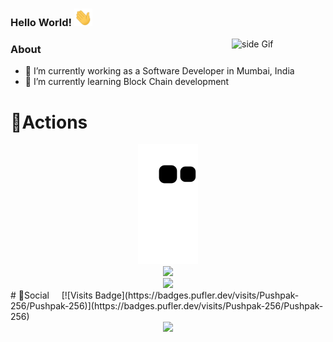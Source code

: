   ### Hello World!  <img src="https://github.com/pushpak-256/pushpak-256/blob/main/Stickers/Hi.gif?raw=true" width="29px">

  
  [//]: <> (This is also a comment.
<img src="https://github.com/Pushpak-256/Pushpak-256/blob/master/assets/life_balance.gif" alt="side Image" align="right" width="200" height="auto" />)
<a href="https://ko-fi.com/Pushpak-256"> <img src="https://media3.giphy.com/media/ZEB6yFbLnhyQf7g3hn/giphy.gif" alt="side Gif" align="right" width="150" height="auto"/> </a>
  
 ### About
- 🔭 I’m currently working as a Software Developer in Mumbai, India
- 🌱 I’m currently learning Block Chain development


# 🔭Actions

<div align="center">
	<img src="https://github.com/pushpak-256/pushpak-256/blob/output/github-contribution-grid-snake.svg" />
</div>

<div align="center">
    <img height="300px" src="https://activity-graph.herokuapp.com/graph?username=pushpak-256&theme=github"/>
</div>

<div align="center">
    <img height="300px" src="https://metrics.lecoq.io/pushpak-256?template=classic&config.timezone=Asia%2FShanghai"/>
</div>
<!--
<div align="center">
    <img height="200px" src="https://github-readme-streak-stats.herokuapp.com/?user=pushpak-256"/>
</div>
-->
# 🌱Social &nbsp;&nbsp;&nbsp;&nbsp;[![Visits Badge](https://badges.pufler.dev/visits/Pushpak-256/Pushpak-256)](https://badges.pufler.dev/visits/Pushpak-256/Pushpak-256)
<div align="center">
    <img height="150px" src="https://github-profile-trophy.vercel.app/?username=pushpak-256&&title=MultiLanguage,Repositories,Commits&column=3&margin-w=30&margin-h=15"/>
</div>


